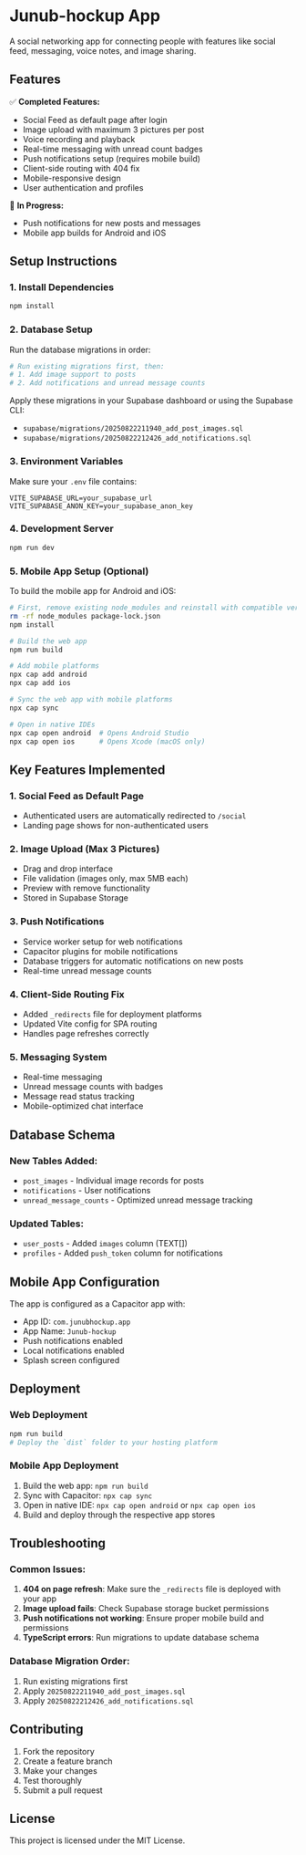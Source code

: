 # Junub-hockup App

A social networking app for connecting people with features like social feed, messaging, voice notes, and image sharing.

## Features

✅ **Completed Features:**
- Social Feed as default page after login
- Image upload with maximum 3 pictures per post
- Voice recording and playback
- Real-time messaging with unread count badges
- Push notifications setup (requires mobile build)
- Client-side routing with 404 fix
- Mobile-responsive design
- User authentication and profiles

🚧 **In Progress:**
- Push notifications for new posts and messages
- Mobile app builds for Android and iOS

## Setup Instructions

### 1. Install Dependencies

```bash
npm install
```

### 2. Database Setup

Run the database migrations in order:

```bash
# Run existing migrations first, then:
# 1. Add image support to posts
# 2. Add notifications and unread message counts
```

Apply these migrations in your Supabase dashboard or using the Supabase CLI:
- `supabase/migrations/20250822211940_add_post_images.sql`
- `supabase/migrations/20250822212426_add_notifications.sql`

### 3. Environment Variables

Make sure your `.env` file contains:
```
VITE_SUPABASE_URL=your_supabase_url
VITE_SUPABASE_ANON_KEY=your_supabase_anon_key
```

### 4. Development Server

```bash
npm run dev
```

### 5. Mobile App Setup (Optional)

To build the mobile app for Android and iOS:

```bash
# First, remove existing node_modules and reinstall with compatible versions
rm -rf node_modules package-lock.json
npm install

# Build the web app
npm run build

# Add mobile platforms
npx cap add android
npx cap add ios

# Sync the web app with mobile platforms
npx cap sync

# Open in native IDEs
npx cap open android  # Opens Android Studio
npx cap open ios      # Opens Xcode (macOS only)
```

## Key Features Implemented

### 1. Social Feed as Default Page
- Authenticated users are automatically redirected to `/social`
- Landing page shows for non-authenticated users

### 2. Image Upload (Max 3 Pictures)
- Drag and drop interface
- File validation (images only, max 5MB each)
- Preview with remove functionality
- Stored in Supabase Storage

### 3. Push Notifications
- Service worker setup for web notifications
- Capacitor plugins for mobile notifications
- Database triggers for automatic notifications on new posts
- Real-time unread message counts

### 4. Client-Side Routing Fix
- Added `_redirects` file for deployment platforms
- Updated Vite config for SPA routing
- Handles page refreshes correctly

### 5. Messaging System
- Real-time messaging
- Unread message counts with badges
- Message read status tracking
- Mobile-optimized chat interface

## Database Schema

### New Tables Added:
- `post_images` - Individual image records for posts
- `notifications` - User notifications
- `unread_message_counts` - Optimized unread message tracking

### Updated Tables:
- `user_posts` - Added `images` column (TEXT[])
- `profiles` - Added `push_token` column for notifications

## Mobile App Configuration

The app is configured as a Capacitor app with:
- App ID: `com.junubhockup.app`
- App Name: `Junub-hockup`
- Push notifications enabled
- Local notifications enabled
- Splash screen configured

## Deployment

### Web Deployment
```bash
npm run build
# Deploy the `dist` folder to your hosting platform
```

### Mobile App Deployment
1. Build the web app: `npm run build`
2. Sync with Capacitor: `npx cap sync`
3. Open in native IDE: `npx cap open android` or `npx cap open ios`
4. Build and deploy through the respective app stores

## Troubleshooting

### Common Issues:

1. **404 on page refresh**: Make sure the `_redirects` file is deployed with your app
2. **Image upload fails**: Check Supabase storage bucket permissions
3. **Push notifications not working**: Ensure proper mobile build and permissions
4. **TypeScript errors**: Run migrations to update database schema

### Database Migration Order:
1. Run existing migrations first
2. Apply `20250822211940_add_post_images.sql`
3. Apply `20250822212426_add_notifications.sql`

## Contributing

1. Fork the repository
2. Create a feature branch
3. Make your changes
4. Test thoroughly
5. Submit a pull request

## License

This project is licensed under the MIT License.
